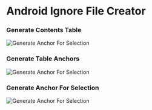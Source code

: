 # Android Ignore File Creator

### Generate Contents Table

![Generate Anchor For Selection](https://github.com/developer-yx/markdown-contents-generator/blob/master/images/generate-contents-table.png)

### Generate Table Anchors

![Generate Anchor For Selection](https://github.com/developer-yx/markdown-contents-generator/blob/master/images/generate-table-anchors.png)

### Generate Anchor For Selection

![Generate Anchor For Selection](https://github.com/developer-yx/markdown-contents-generator/blob/master/images/generate-anchor-for-selection.png)
